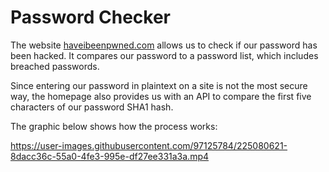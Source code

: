 # Password Checker

The website [haveibeenpwned.com](https://haveibeenpwned.com) allows us to check if our password has been hacked. 
It compares our password to a password list, which includes breached passwords. 

Since entering our password in plaintext on a site is not the most secure way, the homepage also provides us with an API to compare the first five characters of our password SHA1 hash.

The graphic below shows how the process works:

https://user-images.githubusercontent.com/97125784/225080621-8dacc36c-55a0-4fe3-995e-df27ee331a3a.mp4


